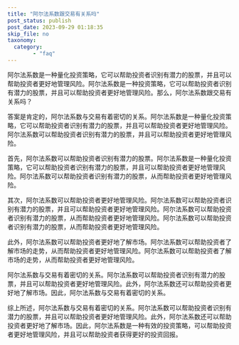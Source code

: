 ```yaml
---
title: "阿尔法系数跟交易有关系吗"
post_status: publish
post_date: 2023-09-29 01:18:35
skip_file: no
taxonomy:
  category:
        - "faq"
---
```


阿尔法系数是一种量化投资策略，它可以帮助投资者识别有潜力的股票，并且可以帮助投资者更好地管理风险。阿尔法系数是一种投资策略，它可以帮助投资者识别有潜力的股票，并且可以帮助投资者更好地管理风险。那么，阿尔法系数跟交易有关系吗？

答案是肯定的，阿尔法系数与交易有着密切的关系。阿尔法系数是一种量化投资策略，它可以帮助投资者识别有潜力的股票，并且可以帮助投资者更好地管理风险。阿尔法系数可以帮助投资者识别有潜力的股票，并且可以帮助投资者更好地管理风险。

首先，阿尔法系数可以帮助投资者识别有潜力的股票。阿尔法系数是一种量化投资策略，它可以帮助投资者识别有潜力的股票，并且可以帮助投资者更好地管理风险。阿尔法系数可以帮助投资者识别有潜力的股票，从而帮助投资者更好地管理风险。

其次，阿尔法系数可以帮助投资者更好地管理风险。阿尔法系数可以帮助投资者识别有潜力的股票，并且可以帮助投资者更好地管理风险。阿尔法系数可以帮助投资者识别有潜力的股票，从而帮助投资者更好地管理风险。阿尔法系数可以帮助投资者识别有潜力的股票，从而帮助投资者更好地管理风险。

此外，阿尔法系数可以帮助投资者更好地了解市场。阿尔法系数可以帮助投资者了解市场的走势，从而帮助投资者更好地管理风险。阿尔法系数可以帮助投资者了解市场的走势，从而帮助投资者更好地管理风险。

阿尔法系数与交易有着密切的关系。阿尔法系数可以帮助投资者识别有潜力的股票，并且可以帮助投资者更好地管理风险。此外，阿尔法系数还可以帮助投资者更好地了解市场。因此，阿尔法系数与交易有着密切的关系。

综上所述，阿尔法系数与交易有着密切的关系。阿尔法系数可以帮助投资者识别有潜力的股票，并且可以帮助投资者更好地管理风险。此外，阿尔法系数还可以帮助投资者更好地了解市场。因此，阿尔法系数是一种有效的投资策略，可以帮助投资者更好地管理风险，并且可以帮助投资者获得更好的投资回报。
